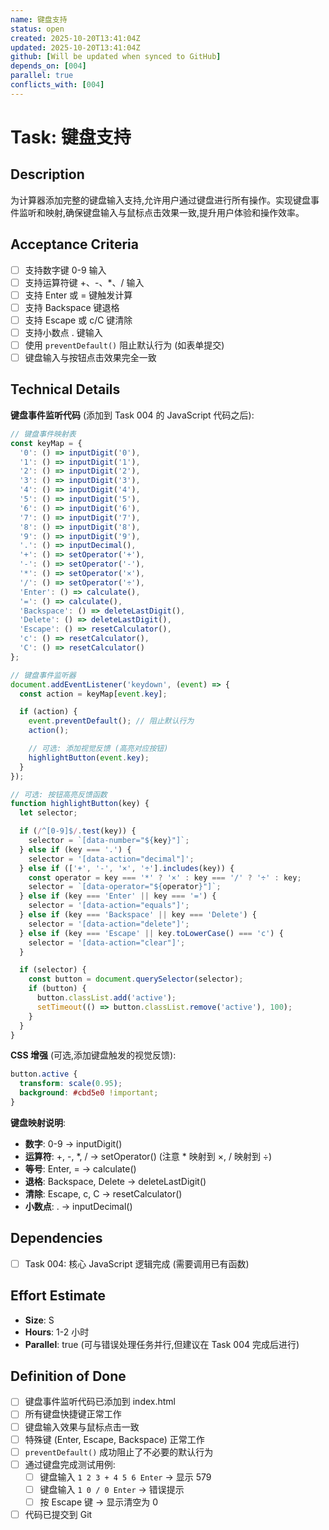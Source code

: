 ```yaml
---
name: 键盘支持
status: open
created: 2025-10-20T13:41:04Z
updated: 2025-10-20T13:41:04Z
github: [Will be updated when synced to GitHub]
depends_on: [004]
parallel: true
conflicts_with: [004]
---
```


# Task: 键盘支持

## Description

为计算器添加完整的键盘输入支持,允许用户通过键盘进行所有操作。实现键盘事件监听和映射,确保键盘输入与鼠标点击效果一致,提升用户体验和操作效率。

## Acceptance Criteria

- [ ] 支持数字键 0-9 输入
- [ ] 支持运算符键 +、-、*、/ 输入
- [ ] 支持 Enter 或 = 键触发计算
- [ ] 支持 Backspace 键退格
- [ ] 支持 Escape 或 c/C 键清除
- [ ] 支持小数点 . 键输入
- [ ] 使用 `preventDefault()` 阻止默认行为 (如表单提交)
- [ ] 键盘输入与按钮点击效果完全一致

## Technical Details

**键盘事件监听代码** (添加到 Task 004 的 JavaScript 代码之后):

```javascript
// 键盘事件映射表
const keyMap = {
  '0': () => inputDigit('0'),
  '1': () => inputDigit('1'),
  '2': () => inputDigit('2'),
  '3': () => inputDigit('3'),
  '4': () => inputDigit('4'),
  '5': () => inputDigit('5'),
  '6': () => inputDigit('6'),
  '7': () => inputDigit('7'),
  '8': () => inputDigit('8'),
  '9': () => inputDigit('9'),
  '.': () => inputDecimal(),
  '+': () => setOperator('+'),
  '-': () => setOperator('-'),
  '*': () => setOperator('×'),
  '/': () => setOperator('÷'),
  'Enter': () => calculate(),
  '=': () => calculate(),
  'Backspace': () => deleteLastDigit(),
  'Delete': () => deleteLastDigit(),
  'Escape': () => resetCalculator(),
  'c': () => resetCalculator(),
  'C': () => resetCalculator()
};

// 键盘事件监听器
document.addEventListener('keydown', (event) => {
  const action = keyMap[event.key];

  if (action) {
    event.preventDefault(); // 阻止默认行为
    action();

    // 可选: 添加视觉反馈 (高亮对应按钮)
    highlightButton(event.key);
  }
});

// 可选: 按钮高亮反馈函数
function highlightButton(key) {
  let selector;

  if (/^[0-9]$/.test(key)) {
    selector = `[data-number="${key}"]`;
  } else if (key === '.') {
    selector = '[data-action="decimal"]';
  } else if (['+', '-', '×', '÷'].includes(key)) {
    const operator = key === '*' ? '×' : key === '/' ? '÷' : key;
    selector = `[data-operator="${operator}"]`;
  } else if (key === 'Enter' || key === '=') {
    selector = '[data-action="equals"]';
  } else if (key === 'Backspace' || key === 'Delete') {
    selector = '[data-action="delete"]';
  } else if (key === 'Escape' || key.toLowerCase() === 'c') {
    selector = '[data-action="clear"]';
  }

  if (selector) {
    const button = document.querySelector(selector);
    if (button) {
      button.classList.add('active');
      setTimeout(() => button.classList.remove('active'), 100);
    }
  }
}
```

**CSS 增强** (可选,添加键盘触发的视觉反馈):
```css
button.active {
  transform: scale(0.95);
  background: #cbd5e0 !important;
}
```

**键盘映射说明**:
- **数字**: 0-9 → inputDigit()
- **运算符**: +, -, *, / → setOperator() (注意 * 映射到 ×, / 映射到 ÷)
- **等号**: Enter, = → calculate()
- **退格**: Backspace, Delete → deleteLastDigit()
- **清除**: Escape, c, C → resetCalculator()
- **小数点**: . → inputDecimal()

## Dependencies

- [ ] Task 004: 核心 JavaScript 逻辑完成 (需要调用已有函数)

## Effort Estimate

- **Size**: S
- **Hours**: 1-2 小时
- **Parallel**: true (可与错误处理任务并行,但建议在 Task 004 完成后进行)

## Definition of Done

- [ ] 键盘事件监听代码已添加到 index.html
- [ ] 所有键盘快捷键正常工作
- [ ] 键盘输入效果与鼠标点击一致
- [ ] 特殊键 (Enter, Escape, Backspace) 正常工作
- [ ] `preventDefault()` 成功阻止了不必要的默认行为
- [ ] 通过键盘完成测试用例:
  - [ ] 键盘输入 `1 2 3 + 4 5 6 Enter` → 显示 579
  - [ ] 键盘输入 `1 0 / 0 Enter` → 错误提示
  - [ ] 按 Escape 键 → 显示清空为 0
- [ ] 代码已提交到 Git
